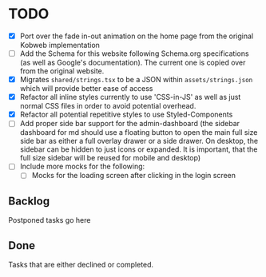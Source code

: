 # TODO

-   [x] Port over the fade in-out animation on the home page from the original Kobweb implementation
-   [ ] Add the Schema for this website following Schema.org specifications (as well as Google's documentation). The current one is copied over from the original website.
-   [x] Migrates `shared/strings.tsx` to be a JSON within `assets/strings.json` which will provide better ease of access
-   [x] Refactor all inline styles currently to use 'CSS-in-JS' as well as just normal CSS files in order to avoid potential overhead.
-   [x] Refactor all potential repetitive styles to use Styled-Components
-   [ ] Add proper side bar support for the admin-dashboard (the sidebar dashboard for md should use a floating button to open the main full size side bar as either a full overlay drawer or a side drawer. On desktop, the sidebar can be hidden to just icons or expanded. It is important, that the full size sidebar will be reused for mobile and desktop)
-   [ ] Include more mocks for the following:
    -   [ ] Mocks for the loading screen after clicking in the login screen

## Backlog

Postponed tasks go here

## Done

Tasks that are either declined or completed.
